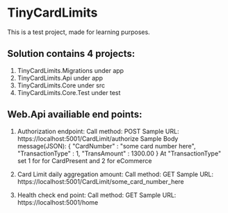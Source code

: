 # TinyCardLimits

This is a test project, made for learning purposes.

Solution contains 4 projects:
-----------------------------

1. TinyCardLimits.Migrations under app
2. TinyCardLimits.Api under app
3. TinyCardLimits.Core under src
4. TinyCardLimits.Core.Test under test

Web.Api availiable end points:
------------------------------

1. Authorization endpoint:
Call method: POST
Sample URL: https://localhost:5001/CardLimit/authorize
Sample Body message(JSON):
{
  "CardNumber" : "some card number here",
  "TransactionType" : 1,
  "TransAmount" : 1300.00
}
At "TransactionType" set 1 for for CardPresent and 2 for eCommerce

2. Card Limit daily aggregation amount:
Call method: GET
Sample URL: https://localhost:5001/CardLimit/some_card_number_here

3. Health check end point:
Call method: GET
Sample URL: https://localhost:5001/home
